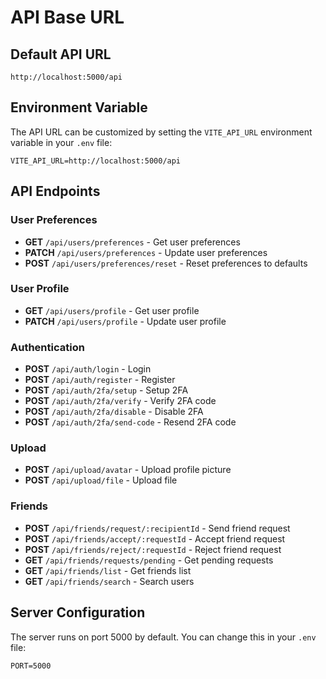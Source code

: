# API Base URL

## Default API URL
```
http://localhost:5000/api
```

## Environment Variable
The API URL can be customized by setting the `VITE_API_URL` environment variable in your `.env` file:

```env
VITE_API_URL=http://localhost:5000/api
```

## API Endpoints

### User Preferences
- **GET** `/api/users/preferences` - Get user preferences
- **PATCH** `/api/users/preferences` - Update user preferences
- **POST** `/api/users/preferences/reset` - Reset preferences to defaults

### User Profile
- **GET** `/api/users/profile` - Get user profile
- **PATCH** `/api/users/profile` - Update user profile

### Authentication
- **POST** `/api/auth/login` - Login
- **POST** `/api/auth/register` - Register
- **POST** `/api/auth/2fa/setup` - Setup 2FA
- **POST** `/api/auth/2fa/verify` - Verify 2FA code
- **POST** `/api/auth/2fa/disable` - Disable 2FA
- **POST** `/api/auth/2fa/send-code` - Resend 2FA code

### Upload
- **POST** `/api/upload/avatar` - Upload profile picture
- **POST** `/api/upload/file` - Upload file

### Friends
- **POST** `/api/friends/request/:recipientId` - Send friend request
- **POST** `/api/friends/accept/:requestId` - Accept friend request
- **POST** `/api/friends/reject/:requestId` - Reject friend request
- **GET** `/api/friends/requests/pending` - Get pending requests
- **GET** `/api/friends/list` - Get friends list
- **GET** `/api/friends/search` - Search users

## Server Configuration
The server runs on port 5000 by default. You can change this in your `.env` file:

```env
PORT=5000
```






